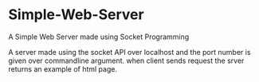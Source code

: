 # Simple-Web-Server
A Simple Web Server made using Socket Programming

A server made using the socket API over localhost and the port number is given over commandline argument.
when client sends request the srver returns an example of html page.
